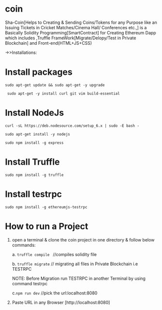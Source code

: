 # coin
Sha-Coin[Helps to  Creating &amp; Sending Coins/Tokens for any Purpose like an Issuing Tickets in Cricket Matches/Cinema Hall/ Conferences etc.,] is a Basically Solidity Programming[SmartContract] for Creating Ethereum Dapp which includes ,Truffle FrameWork[Migrate/Delopy/Test in Private Blockchain] and  Front-end(HTML+JS+CSS) 


->>Installations:

# Install packages

```sudo apt-get update && sudo apt-get -y upgrade```

``` sudo apt-get -y install curl git vim build-essential```

# Install NodeJs

``` curl -sL https://deb.nodesource.com/setup_6.x | sudo -E bash - ```

``` sudo apt-get install -y nodejs ```

``` sudo npm install -g express ```

# Install Truffle
``` sudo npm install -g truffle ```

# Install testrpc
``` sudo npm install -g ethereumjs-testrpc ```

# How to run a Project

1. open a terminal & clone the coin project in one directory & follow below commands:



      a. ```truffle compile ```   //compiles solidity file
  
  
  
      b. ```truffle migrate```   // migrating all files in Private Blockchain i.e TESTRPC
  
  
      NOTE: Before Migration run TESTRPC in another Terminal by using command testrpc
 
 
      c.``` npm run dev ```   //pick the url:localhost:8080
  
  
  
  
 2. Paste URL in any Browser [http://localhost:8080]
